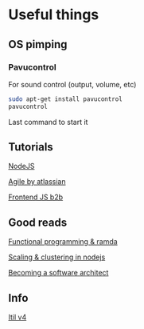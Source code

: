 # Useful things


## OS pimping
### Pavucontrol

For sound control (output, volume, etc)
```bash
sudo apt-get install pavucontrol
pavucontrol
```

Last command to start it


## Tutorials
[NodeJS](https://www.freecodecamp.org/news/the-definitive-node-js-handbook-6912378afc6e/)

[Agile by atlassian](https://www.atlassian.com/agile)

[Frontend JS b2b](https://frontendmasters.com/books/front-end-handbook/2019/?#4.28)

## Good reads
[Functional programming & ramda](https://randycoulman.com/blog/2016/05/24/thinking-in-ramda-getting-started/)

[Scaling & clustering in nodejs](https://medium.com/free-code-camp/how-to-scale-your-node-js-server-using-clustering-c8d43c656e8f)

[Becoming a software architect](https://medium.com/@nvashanin/the-path-to-becoming-a-software-architect-de53f1cb310a)

## Info
[Itil v4](https://wiki.en.it-processmaps.com/index.php/ITIL_4)
